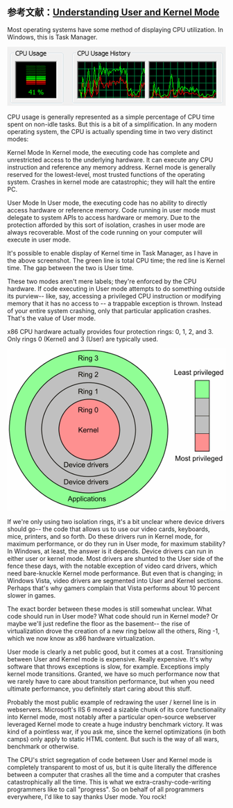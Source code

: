 ## 参考文献：[Understanding User and Kernel Mode](https://blog.codinghorror.com/understanding-user-and-kernel-mode/)

Most operating systems have some method of displaying CPU utilization. In Windows, this is Task Manager.

![](/assets/lin021_001.png)

CPU usage is generally represented as a simple percentage of CPU time spent on non-idle tasks. But this is a bit of a simplification. In any modern operating system, the CPU is actually spending time in two very distinct modes:

Kernel Mode
In Kernel mode, the executing code has complete and unrestricted access to the underlying hardware. It can execute any CPU instruction and reference any memory address. Kernel mode is generally reserved for the lowest-level, most trusted functions of the operating system. Crashes in kernel mode are catastrophic; they will halt the entire PC.

User Mode
In User mode, the executing code has no ability to directly access hardware or reference memory. Code running in user mode must delegate to system APIs to access hardware or memory. Due to the protection afforded by this sort of isolation, crashes in user mode are always recoverable. Most of the code running on your computer will execute in user mode.

It's possible to enable display of Kernel time in Task Manager, as I have in the above screenshot. The green line is total CPU time; the red line is Kernel time. The gap between the two is User time.

These two modes aren't mere labels; they're enforced by the CPU hardware. If code executing in User mode attempts to do something outside its purview-- like, say, accessing a privileged CPU instruction or modifying memory that it has no access to -- a trappable exception is thrown. Instead of your entire system crashing, only that particular application crashes. That's the value of User mode.

x86 CPU hardware actually provides four protection rings: 0, 1, 2, and 3. Only rings 0 (Kernel) and 3 (User) are typically used.

![](/assets/lin020_001.png)

If we're only using two isolation rings, it's a bit unclear where device drivers should go-- the code that allows us to use our video cards, keyboards, mice, printers, and so forth. Do these drivers run in Kernel mode, for maximum performance, or do they run in User mode, for maximum stability? In Windows, at least, the answer is it depends. Device drivers can run in either user or kernel mode. Most drivers are shunted to the User side of the fence these days, with the notable exception of video card drivers, which need bare-knuckle Kernel mode performance. But even that is changing; in Windows Vista, video drivers are segmented into User and Kernel sections. Perhaps that's why gamers complain that Vista performs about 10 percent slower in games.

The exact border between these modes is still somewhat unclear. What code should run in User mode? What code should run in Kernel mode? Or maybe we'll just redefine the floor as the basement-- the rise of virtualization drove the creation of a new ring below all the others, Ring -1, which we now know as x86 hardware virtualization.

User mode is clearly a net public good, but it comes at a cost. Transitioning between User and Kernel mode is expensive. Really expensive. It's why software that throws exceptions is slow, for example. Exceptions imply kernel mode transitions. Granted, we have so much performance now that we rarely have to care about transition performance, but when you need ultimate performance, you definitely start caring about this stuff.

Probably the most public example of redrawing the user / kernel line is in webservers. Microsoft's IIS 6 moved a sizable chunk of its core functionality into Kernel mode, most notably after a particular open-source webserver leveraged Kernel mode to create a huge industry benchmark victory. It was kind of a pointless war, if you ask me, since the kernel optimizations (in both camps) only apply to static HTML content. But such is the way of all wars, benchmark or otherwise.

The CPU's strict segregation of code between User and Kernel mode is completely transparent to most of us, but it is quite literally the difference between a computer that crashes all the time and a computer that crashes catastrophically all the time. This is what we extra-crashy-code-writing programmers like to call "progress". So on behalf of all programmers everywhere, I'd like to say thanks User mode. You rock!
